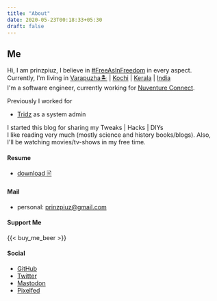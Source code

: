 ```yaml
---
title: "About"
date: 2020-05-23T00:18:33+05:30
draft: false
---
```


## Me

Hi, I am prinzpiuz, I believe in [#FreeAsInFreedom](https://en.wikipedia.org/wiki/Free_as_in_Freedom) in every aspect.  
Currently, I'm living in [Varapuzha🏝️](https://en.wikipedia.org/wiki/Varappuzha) | [Kochi](https://en.wikipedia.org/wiki/Ernakulam_district) | [Kerala](https://en.wikipedia.org/wiki/Kerala) | [India](https://en.wikipedia.org/wiki/India)  
I'm a software engineer, currently working for [Nuventure Connect](https://nuventureconnect.com/).

Previously I worked for

- [Tridz](https://tridz.com/) as a system admin

I started this blog for sharing my Tweaks | Hacks | DIYs  
I like reading very much (mostly science and history books/blogs). Also,  
I'll be watching movies/tv-shows in my free time.

#### Resume

- [download 🖹](/download/cv.pdf)

#### Mail

- personal: <prinzpiuz@gmail.com>

#### Support Me

{{< buy_me_beer >}}

#### Social

- [GitHub](http://github.com/prinzpiuz)
- [Twitter](https://twitter.com/prinzpiuz/)
- [Mastodon](https://aana.site/@prinzpiuz)
- [Pixelfed](https://pixelfed.social/prinzpiuz)
